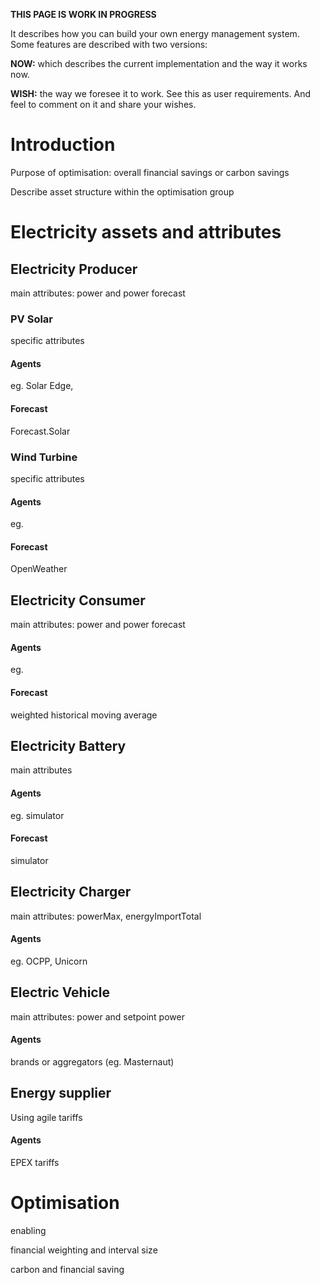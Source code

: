 **THIS PAGE IS WORK IN PROGRESS**

It describes how you can build your own energy management system. Some features are described with two versions:

**NOW:** which describes the current implementation and the way it works now.

**WISH:** the way we foresee it to work. See this as user requirements. And feel to comment on it and share your wishes.


# Introduction

Purpose of optimisation: overall financial savings or carbon savings

Describe asset structure within the optimisation group

# Electricity assets and attributes

## Electricity Producer
main attributes: power and power forecast

### PV Solar
specific attributes

#### Agents 
eg. Solar Edge, 

#### Forecast
Forecast.Solar

### Wind Turbine
specific attributes

#### Agents
eg. 

#### Forecast
OpenWeather

## Electricity Consumer
main attributes: power and power forecast

#### Agents
eg.

#### Forecast
weighted historical moving average

## Electricity Battery
main attributes 

#### Agents
eg. simulator

#### Forecast
simulator

## Electricity Charger
main attributes: powerMax, energyImportTotal

#### Agents
eg. OCPP, Unicorn

## Electric Vehicle
main attributes: power and setpoint power

#### Agents
brands or aggregators (eg. Masternaut)

## Energy supplier
Using agile tariffs

#### Agents
EPEX tariffs

# Optimisation
enabling

financial weighting and interval size

carbon and financial saving


